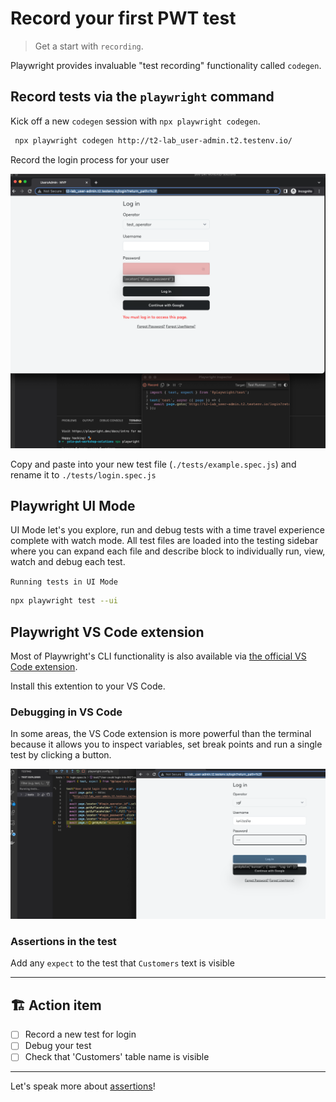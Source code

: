 # Record your first PWT test

> Get a start with `recording`.

Playwright provides invaluable "test recording" functionality called `codegen`.

## Record tests via the `playwright` command

Kick off a new `codegen` session with `npx playwright codegen`.

```bash
 npx playwright codegen http://t2-lab_user-admin.t2.testenv.io/
```

Record the login process for your user

![Record tests via codegen](../../assets/01-02-recording-with-codegen.png)

Copy and paste into your new test file (`./tests/example.spec.js`) and rename it to `./tests/login.spec.js`

## Playwright UI Mode

UI Mode let's you explore, run and debug tests with a time travel experience complete with watch mode. All test files are loaded into the testing sidebar where you can expand each file and describe block to individually run, view, watch and debug each test.

`Running tests in UI Mode`

```bash
npx playwright test --ui
```

## Playwright VS Code extension

Most of Playwright's CLI functionality is also available via [the official VS Code extension](https://marketplace.visualstudio.com/items?itemName=ms-playwright.playwright).

Install this extention to your VS Code.

### Debugging in VS Code

In some areas, the VS Code extension is more powerful than the terminal because it allows you to inspect variables, set break points and run a single test by clicking a button.

![Debugging session in VS Code](../../assets/01-03-debugging-in-vs-code.png)

### Assertions in the test

Add any `expect` to the test that `Customers` text is visible

---

## 🏗️ Action item

- [ ] Record a new test for login
- [ ] Debug your test
- [ ] Check that 'Customers' table name is visible
---

Let's speak more about [assertions](./03-assertions.md)!
